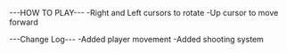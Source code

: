 ---HOW TO PLAY---
-Right and Left cursors to rotate
-Up cursor to move forward

---Change Log---
-Added player movement
-Added shooting system